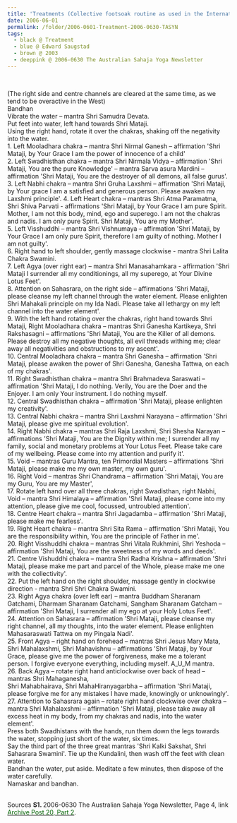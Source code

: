 ```yaml
---
title: 'Treatments (Collective footsoak routine as used in the International Sahaja Yoga Health Centre) from 2006-0630 The Australian Sahaja Yoga Newsletter, Page 4'
date: 2006-06-01
permalink: /folder/2006-0601-Treatment-2006-0630-TASYN
tags:
  - black @ Treatment
  - blue @ Edward Saugstad
  - brown @ 2003
  - deeppink @ 2006-0630 The Australian Sahaja Yoga Newsletter
---
```


<br>

<p>
(The right side and centre channels are cleared at the same time, as we tend to be overactive in the West)<br>
Bandhan<br>
Vibrate the water – mantra Shri Samudra Devata.<br>
Put feet into water, left hand towards Shri Mataji.<br>
Using the right hand, rotate it over the chakras, shaking off the negativity into the water.<br>
1. Left Mooladhara chakra – mantra Shri Nirmal Ganesh – affirmation 'Shri Mataji, by Your Grace I am the power of innocence of a child'<br>
2. Left Swadhisthan chakra – mantra Shri Nirmala Vidya – affirmation 'Shri Mataji, You are the pure Knowledge' – mantra Sarva asura Mardini – affirmation 'Shri Mataji, You are the destroyer of all demons, all false gurus'.<br>
3. Left Nabhi chakra – mantra Shri Gruha Laxshmi – affirmation 'Shri Mataji, by Your grace I am a satisfied and generous person. Please awaken my Laxshmi principle'.
4. Left Heart chakra – mantras Shri Atma Paramatma, Shri Shiva Parvati - affirmations 'Shri Mataji, by Your Grace I am pure Spirit. Mother, I am not this body, mind, ego and superego. I am not the chakras and nadis. I am only pure Spirit. Shri Mataji, You are my Mother'.<br>
5. Left Visshuddhi – mantra Shri Vishnumaya – affirmation 'Shri Mataji, by Your Grace I am only pure Spirit, therefore I am guilty of nothing. Mother I am not guilty'.<br>
6. Right hand to left shoulder, gently massage clockwise - mantra Shri Lalita Chakra Swamini.<br>
7. Left Agya (over right ear) – mantra Shri Manasahamkara - affirmation 'Shri Mataji I surrender all my conditionings, all my superego, at Your Divine Lotus Feet'.<br>
8. Attention on Sahasrara, on the right side – affirmations 'Shri Mataji, please cleanse my left channel through the water element. Please enlighten Shri Mahakali principle on my Ida Nadi. Please take all lethargy on my left channel into the water element'.<br>
9. With the left hand rotating over the chakras, right hand towards Shri Mataji, Right Mooladhara chakra – mantras Shri Ganesha Kartikeya, Shri Rakshasagni – affirmations 'Shri Mataji, You are the Killer of all demons. Please destroy all my negative thoughts, all evil threads withing me; clear away all negativities and obstructions to my ascent'.<br>
10. Central Mooladhara chakra – mantra Shri Ganesha – affirmation 'Shri Mataji, please awaken the power of Shri Ganesha, Ganesha Tattwa, on each of my chakras'.<br>
11. Right Swadhisthan chakra – mantra Shri Brahmadeva Saraswati – affirmation 'Shri Mataji, I do nothing. Verily, You are the Doer and the Enjoyer. I am only Your instrument. I do nothing myself.<br>
12. Central Swadhisthan chakra – affirmation 'Shri Mataji, please enlighten my creativity'.<br>
13. Central Nabhi chakra – mantra Shri Laxshmi Narayana – affirmation 'Shri Mataji, please give me spiritual evolution'.<br>
14. Right Nabhi chakra – mantras Shri Raja Laxshmi, Shri Shesha Narayan – affirmations 'Shri Mataji, You are the Dignity within me; I surrender all my family, social and monetary problems at Your Lotus Feet. Please take care of my wellbeing. Please come into my attention and purify it'.<br>
15. Void – mantras Guru Mantra, ten Primordial Masters – affirmations 'Shri Mataji, please make me my own master, my own guru'.<br>
16. Right Void – mantras Shri Chandrama – affirmation 'Shri Mataji, You are my Guru, You are my Master',<br>
17. Rotate left hand over all three chakras, right Swadisthan, right Nabhi, Void – mantra Shri Himalaya – affirmation 'Shri Mataji, please come into my attention, please give me cool, focussed, untroubled attention'.<br>
18. Centre Heart chakra – mantra Shri Jagadamba – affirmation 'Shri Mataji, please make me fearless'.<br>
19. Right Heart chakra – mantra Shri Sita Rama – affirmation 'Shri Mataji, You are the responsibility within, You are the principle of Father in me'.<br>
20. Right Visshuddhi chakra – mantras Shri Vitala Rukhmini, Shri Yeshoda – affirmation 'Shri Mataji, You are the sweetness of my words and deeds'.<br>
21. Centre Vishuddhi chakra – mantra Shri Radha Krishna – affirmation 'Shri Mataji, please make me part and parcel of the Whole, please make me one with the collectivity'.<br>
22. Put the left hand on the right shoulder, massage gently in clockwise direction - mantra Shri Shri Chakra Swamini.<br>
23. Right Agya chakra (over left ear) – mantra Buddham Sharanam Gatchami, Dharmam Sharanam Gatchami, Sangham Sharanam Gatcham
– affirmation 'Shri Mataji, I surrender all my ego at your Holy Lotus Feet'.<br>
24. Attention on Sahasrara – affirmation 'Shri Mataji, please cleanse my right channel, all my thoughts, into the water element. Please enlighten Mahasaraswati Tattwa on my Pingala Nadi'.<br>
25. Front Agya – right hand on forehead – mantras Shri Jesus Mary Mata, Shri Mahalaxshmi, Shri Mahavishnu – affirmations 'Shri Mataji, by Your Grace, please give me the power of forgiveness, make me a tolerant person. I forgive everyone everything, including myself. A_U_M mantra.<br>
26. Back Agya – rotate right hand anticlockwise over back of head – mantras Shri Mahaganesha,<br>
Shri Mahabhairava, Shri MahaHiranyagarbha – affirmation 'Shri Mataji, please forgive me for any mistakes I have made, knowingly or unknowingly'.
27. Attention to Sahasrara again – rotate right hand clockwise over chakra – mantra Shri Mahalaxshmi – affirmation 'Shri Mataji, please take away all excess heat in my body, from my chakras and nadis, into the water element'.<br>
Press both Swadhistans with the hands, run them down the legs towards the water, stopping just short of the water, six times.<br>
Say the third part of the three great mantras 'Shri Kalki Sakshat, Shri Sahasrara Swamini'. Tie up the Kundalini, then wash off the feet with clean water.<br>
Bandhan the water, put aside. Meditate a few minutes, then dispose of the water carefully.<br>
Namaskar and bandhan.<br>
</p>

<br>

<wave-list>
<list-title color="DarkSeaGreen" width="40">Sources</list-title>
  <list-item color="BlanchedAlmond"  width="280"><b>S1. </b> 2006-0630 The Australian Sahaja Yoga Newsletter, Page 4, link <a href="https://seven-teams.github.io/archives/2024/0705"><font color="DarkGreen">Archive Post 20, Part 2</font></a>.</list-item>
</wave-list>